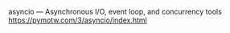 
asyncio — Asynchronous I/O, event loop, and concurrency tools https://pymotw.com/3/asyncio/index.html
